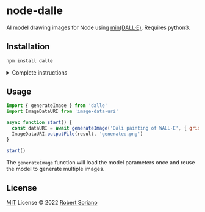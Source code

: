 # node-dalle

AI model drawing images for Node using [min(DALL·E)](https://github.com/kuprel/min-dalle). Requires python3.

## Installation

```bash
npm install dalle
```

<details>

<summary>Complete instructions</summary>

### **Linux**: install node, npm, node-gyp, python3, python3-dev, g++ and make

#### Install Node
```
sudo apt install curl
curl -sL https://deb.nodesource.com/setup_13.x | sudo -E bash -
sudo apt install nodejs
```

#### Install Python
```
sudo apt install python3
sudo apt install python3-dev
```

#### Install Node-gyp
```
sudo apt install make
sudo apt install g++
sudo npm install -g node-gyp
```

### **Windows**: install [NodeJS](https://nodejs.org/en/download/) and [Python](https://www.python.org/downloads/)
  
#### Install Node-gyp if missing
```
npm install --global --production windows-build-tools
npm install -g node-gyp
```

### **Mac**: install XCode from AppStore, [NodeJS](https://nodejs.org/en/download/) and [Python](https://www.python.org/downloads/)

</details>

## Usage

```js
import { generateImage } from 'dalle'
import ImageDataURI from 'image-data-uri'

async function start() {
  const dataURI = await generateImage('Dali painting of WALL·E', { gridSize: 2 })
  ImageDataURI.outputFile(result, 'generated.png')
}

start()
```

The `generateImage` function will load the model parameters once and reuse the model to generate multiple images.


## License

[MIT](./LICENSE) License © 2022 [Robert Soriano](https://github.com/wobsoriano)
